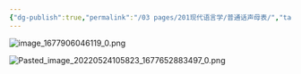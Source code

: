 ```yaml
---
{"dg-publish":true,"permalink":"/03 pages/201现代语言学/普通话声母表/","tags":["语言学"],"created":"2024-11-30T20:55:53.573+08:00","updated":"2025-03-02T15:26:53.914+08:00"}
---
```


![image_1677906046119_0.png](/img/user/09%20settings/Z%20attachment/image_1677906046119_0.png)


![Pasted_image_20220524105823_1677652883497_0.png](/img/user/09%20settings/Z%20attachment/Pasted_image_20220524105823_1677652883497_0.png)